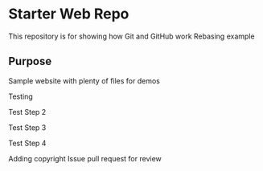 # Starter Web Repo

This repository is for showing how Git and GitHub work
Rebasing example

## Purpose

Sample website with plenty of files for demos

Testing 

Test Step 2

Test Step 3

Test Step 4

Adding copyright
Issue pull request for review